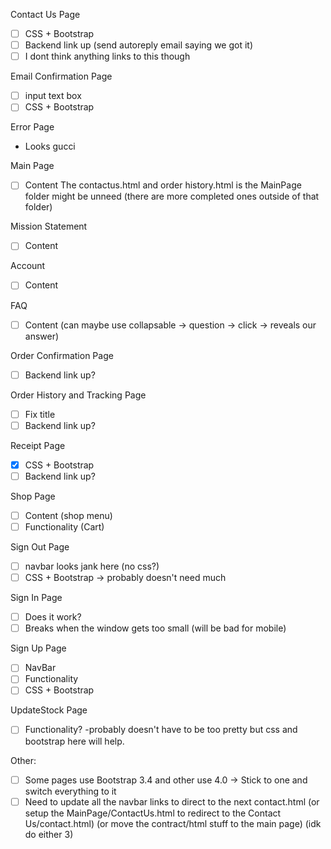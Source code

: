 Contact Us Page
- [ ] CSS + Bootstrap
- [ ] Backend link up (send autoreply email saying we got it)
- [ ] I dont think anything links to this though

Email Confirmation Page
- [ ] input text box
- [ ] CSS + Bootstrap

Error Page
- Looks gucci 

Main Page
- [ ] Content
The contactus.html and order history.html is the MainPage folder might be unneed (there are more completed ones outside of that folder)

Mission Statement
- [ ] Content

Account 
- [ ] Content

FAQ
- [ ] Content (can maybe use collapsable -> question -> click -> reveals our answer)

Order Confirmation Page
- [ ] Backend link up?

Order History and Tracking Page
- [ ] Fix title
- [ ] Backend link up?

Receipt Page
- [x] CSS + Bootstrap
- [ ] Backend link up?

Shop Page
- [ ] Content (shop menu)
- [ ] Functionality (Cart)

Sign Out Page
- [ ] navbar looks jank here (no css?)
- [ ] CSS + Bootstrap -> probably doesn't need much

Sign In Page
- [ ] Does it work? 
- [ ] Breaks when the window gets too small (will be bad for mobile)

Sign Up Page
- [ ] NavBar
- [ ] Functionality
- [ ] CSS + Bootstrap

UpdateStock Page
-[ ] Functionality?
-probably doesn't have to be too pretty but css and bootstrap here will help. 


Other:
- [ ] Some pages use Bootstrap 3.4 and other use 4.0 -> Stick to one and switch everything to it
- [ ] Need to update all the navbar links to direct to the next contact.html (or setup the MainPage/ContactUs.html to redirect to the Contact Us/contact.html) (or move the contract/html stuff to the main page) (idk do either 3)
